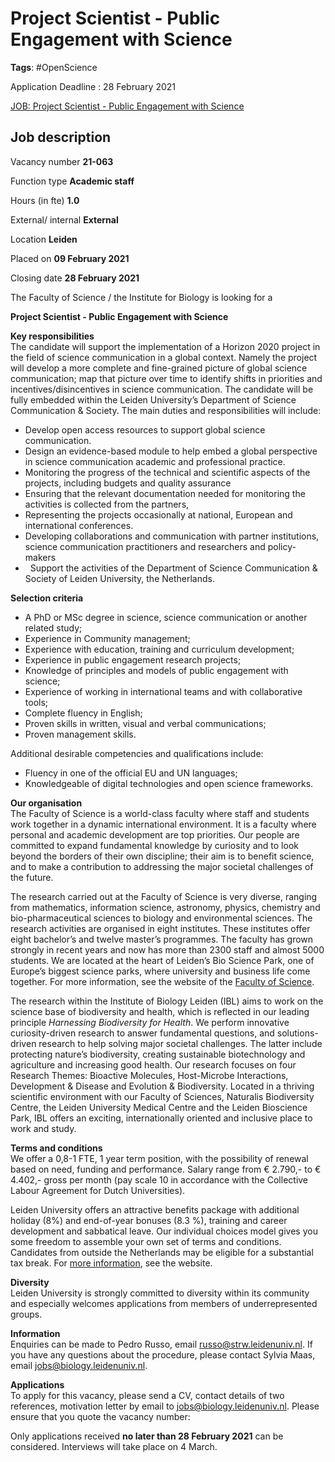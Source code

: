# Project Scientist - Public Engagement with Science

**Tags**: #OpenScience

Application Deadline : 28 February 2021

[JOB: Project Scientist - Public Engagement with Science](https://en.academicpositions.nl/ad/leiden-university/2021/project-scientist-public-engagement-with-science/154438?utm_medium=email&utm_source=transactional&utm_campaign=Job+alerts)


## Job description

Vacancy number **21-063**

Function type **Academic staff**

Hours (in fte) **1.0**

External/ internal **External**

Location **Leiden**

Placed on **09 February 2021**

Closing date **28 February 2021**

The Faculty of Science / the Institute for Biology is looking for a

**Project Scientist - Public Engagement with Science**

**Key responsibilities**  
The candidate will support the implementation of a Horizon 2020 project in the field of science communication in a global context. Namely the project will develop a more complete and fine-grained picture of global science communication; map that picture over time to identify shifts in priorities and incentives/disincentives in science communication. The candidate will be fully embedded within the Leiden University’s Department of Science Communication & Society. The main duties and responsibilities will include:

-   Develop open access resources to support global science communication.
-   Design an evidence-based module to help embed a global perspective in science communication academic and professional practice.
-   Monitoring the progress of the technical and scientific aspects of the projects, including budgets and quality assurance
-   Ensuring that the relevant documentation needed for monitoring the activities is collected from the partners,
-   Representing the projects occasionally at national, European and international conferences.
-   Developing collaborations and communication with partner institutions, science communication practitioners and researchers and policy-makers
-     Support the activities of the Department of Science Communication & Society of Leiden University, the Netherlands.

**Selection criteria**

-   A PhD or MSc degree in science, science communication or another related study;
-   Experience in Community management;
-   Experience with education, training and curriculum development;
-   Experience in public engagement research projects;
-   Knowledge of principles and models of public engagement with science;
-   Experience of working in international teams and with collaborative tools;
-   Complete fluency in English;
-   Proven skills in written, visual and verbal communications;
-   Proven management skills.

Additional desirable competencies and qualifications include:

-   Fluency in one of the official EU and UN languages;
-   Knowledgeable of digital technologies and open science frameworks.

**Our organisation**  
The Faculty of Science is a world-class faculty where staff and students work together in a dynamic international environment. It is a faculty where personal and academic development are top priorities. Our people are committed to expand fundamental knowledge by curiosity and to look beyond the borders of their own discipline; their aim is to benefit science, and to make a contribution to addressing the major societal challenges of the future.

The research carried out at the Faculty of Science is very diverse, ranging from mathematics, information science, astronomy, physics, chemistry and bio-pharmaceutical sciences to biology and environmental sciences. The research activities are organised in eight institutes. These institutes offer eight bachelor’s and twelve master’s programmes. The faculty has grown strongly in recent years and now has more than 2300 staff and almost 5000 students. We are located at the heart of Leiden’s Bio Science Park, one of Europe’s biggest science parks, where university and business life come together. For more information, see the website of the [Faculty of Science](https://www.universiteitleiden.nl/en/science).

The research within the Institute of Biology Leiden (IBL) aims to work on the science base of biodiversity and health, which is reflected in our leading principle _Harnessing Biodiversity for Health_. We perform innovative curiosity-driven research to answer fundamental questions, and solutions-driven research to help solving major societal challenges. The latter include protecting nature’s biodiversity, creating sustainable biotechnology and agriculture and increasing good health. Our research focuses on four Research Themes: Bioactive Molecules, Host-Microbe Interactions, Development & Disease and Evolution & Biodiversity. Located in a thriving scientific environment with our Faculty of Sciences, Naturalis Biodiversity Centre, the Leiden University Medical Centre and the Leiden Bioscience Park, IBL offers an exciting, internationally oriented and inclusive place to work and study.  

**Terms and conditions**   
We offer a 0,8-1 FTE, 1 year term position, with the possibility of renewal based on need, funding and performance. Salary range from € 2.790,- to € 4.402,- gross per month (pay scale 10 in accordance with the Collective Labour Agreement for Dutch Universities).

Leiden University offers an attractive benefits package with additional holiday (8%) and end-of-year bonuses (8.3 %), training and career development and sabbatical leave. Our individual choices model gives you some freedom to assemble your own set of terms and conditions. Candidates from outside the Netherlands may be eligible for a substantial tax break. For [more information](https://www.universiteitleiden.nl/en/working-at/job-application-procedure-and-employment-conditions), see the website.

**Diversity**  
Leiden University is strongly committed to diversity within its community and especially welcomes applications from members of underrepresented groups.

**Information**  
Enquiries can be made to Pedro Russo, email [russo@strw.leidenuniv.nl](mailto:russo@strw.leidenuniv.nl). If you have any questions about the procedure, please contact Sylvia Maas, email [jobs@biology.leidenuniv.nl](mailto:jobs@biology.leidenuniv.nl).

**Applications**  
To apply for this vacancy, please send a CV, contact details of two references, motivation letter by email to [jobs@biology.leidenuniv.nl](mailto:jobs@biology.leidenuniv.nl). Please ensure that you quote the vacancy number:   

Only applications received **no later than 28 February 2021** can be considered. Interviews will take place on 4 March.